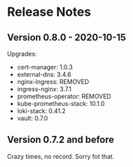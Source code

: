 # Release Notes

## Version 0.8.0 - 2020-10-15

Upgrades:

- cert-manager: 1.0.3
- external-dns: 3.4.6
- nginx-ingress: REMOVED
- ingress-nginx: 3.7.1
- prometheus-operator: REMOVED
- kube-prometheus-stack: 10.1.0
- loki-stack: 0.41.2
- vault: 0.7.0

## Version 0.7.2 and before

Crazy times, no record. Sorry fot that.
